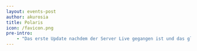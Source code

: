 ```yaml
---
layout: events-post
author: akurosia
title: Polaris
icon: /favicon.png
pre-intro:
    - "Das erste Update nachdem der Server Live gegangen ist und das gleich am Tag darauf."
---
```

